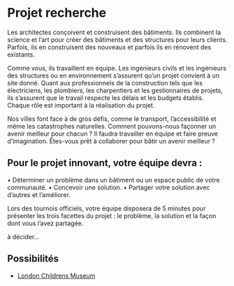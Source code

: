 # Projet recherche

Les architectes conçoivent et construisent des bâtiments. Ils combinent la science et l’art pour créer des bâtiments et des structures pour leurs clients. Parfois, ils en construisent des nouveaux et parfois ils en rénovent des existants.

Comme vous, ils travaillent en équipe. Les ingénieurs civils et les ingénieurs des structures ou en environnement s’assurent qu’un projet convient à un site donné. Quant aux professionnels de la construction tels que les électriciens, les plombiers, les charpentiers et les gestionnaires de projets, ils s’assurent que le travail respecte les délais et les budgets établis. Chaque rôle est important à la réalisation du projet.

Nos villes font face à de gros défis, comme le transport, l’accessibilité et même les catastrophes naturelles. Comment pouvons-nous façonner un avenir meilleur pour chacun ? Il faudra travailler en équipe et faire preuve d’imagination. Êtes-vous prêt à collaborer pour bâtir un avenir meilleur ?

## Pour le projet innovant, votre équipe devra :
• Déterminer un problème dans un bâtiment ou un espace public de votre communauté.
• Concevoir une solution. 
•  Partager votre solution avec d’autres et l’améliorer.

Lors des tournois officiels, votre équipe disposera de 5 minutes pour présenter les trois facettes du projet : le problème, la solution et la façon dont vous l’avez partagée.

à décider...

## Possibilités
* [London Childrens Museum](https://www.londonchildrensmuseum.ca/)
